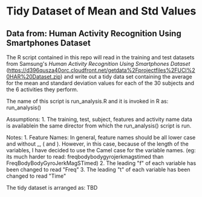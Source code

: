 # Tidy Dataset of Mean and Std Values

## Data from: Human Activity Recognition Using Smartphones Dataset


The R script contained in this repo will read in the training and test datasets from Samsung's *Human Activity Recognition Using Smartphones Dataset* (https://d396qusza40orc.cloudfront.net/getdata%2Fprojectfiles%2FUCI%20HAR%20Dataset.zip) and write out a tidy data set containing the average for the mean and standard deviation values for each of the 30 subjects and the 6 activities they perform.

The name of this script is run_analysis.R and it is invoked in R as: run_analysis()

Assumptions:
    1. The training, test, subject, features and activity name data is availablein the same director from which the run_analysis() script is run. 

Notes:
    1. Feature Names: In general, feature names should be all lower case and without _, ( and ). However, in this case, because of the length of the variables, I have decided to use the Camel case for the variable names. (eg: its much harder to read: freqbodybodygyrojerkmagstimed than FreqBodyBodyGyroJerkMagSTimed)
    2. The leading "f" of each variable has been changed to read "Freq"
    3. The leading "t" of each variable has been changed to read "Time"

  The tidy dataset is arranged as: TBD

